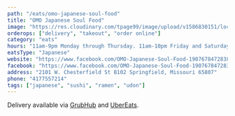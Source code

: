 ```yaml
---
path: "/eats/omo-japanese-soul-food"
title: "OMO Japanese Soul Food"
image: "https://res.cloudinary.com/tpage99/image/upload/v1586830151/local417eats/local417eatslogo.png"
orderops: ["delivery", "takeout", "order online"]
category: "eats"
hours: "11am-9pm Monday through Thursday. 11am-10pm Friday and Saturday. 11am-8pm Sunday"
eatsType: "Japanese"
website: "https://www.facebook.com/OMO-Japanese-Soul-Food-1907678472838615"
facebook: "https://www.facebook.com/OMO-Japanese-Soul-Food-1907678472838615"
address: "2101 W. Chesterfield St B102 Springfield, Missouri 65807"
phone: "4177557214"
tags: ["japanese", "sushi", "ramen", "udon"]
---
```


Delivery available via [GrubHub](https://www.grubhub.com/restaurant/omo-japanese-soul-food-2101-w-chesterfield-st-springfield/1950453) and [UberEats](https://www.ubereats.com/springfield-mo/food-delivery/omo-japanese-soul-food/lCl2L-C2TgWjUFT1C8A7XQ).